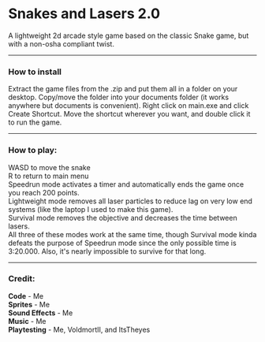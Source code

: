 # Snakes and Lasers 2.0
A lightweight 2d arcade style game based on the classic Snake game, but with a non-osha compliant twist.

---

### How to install
Extract the game files from the .zip and put them all in a folder on your desktop. Copy/move the folder into your
documents folder (it works anywhere but documents is convenient). Right click on main.exe and click Create Shortcut.
Move the shortcut wherever you want, and double click it to run the game.

---

### How to play:   
WASD to move the snake   
R to return to main menu   
Speedrun mode activates a timer and automatically ends the game once you reach 200 points.   
Lightweight mode removes all laser particles to reduce lag on very low end systems (like the laptop I used to make this game).   
Survival mode removes the objective and decreases the time between lasers.   
All three of these modes work at the same time, though Survival mode kinda defeats the purpose of Speedrun mode since 
the only possible time is 3:20.000. Also, it's nearly impossible to survive for that long.   

---

### Credit:   
**Code** - Me   
**Sprites** - Me   
**Sound Effects** - Me   
**Music** - Me   
**Playtesting** - Me, VoldmortII, and ItsTheyes   
